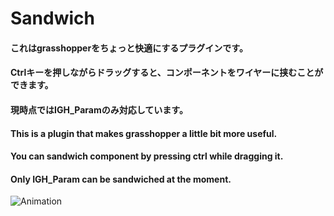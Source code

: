 # Sandwich

#### これはgrasshopperをちょっと快適にするプラグインです。
#### Ctrlキーを押しながらドラッグすると、コンポーネントをワイヤーに挟むことができます。
#### 現時点ではIGH_Paramのみ対応しています。

#### This is a plugin that makes grasshopper a little bit more useful.
#### You can sandwich component by pressing ctrl while dragging it.
#### Only IGH_Param can be sandwiched at the moment.

![Animation](https://user-images.githubusercontent.com/61794994/201692615-de0b7a0a-6cb4-4701-805f-e2acb4664ae0.gif)
